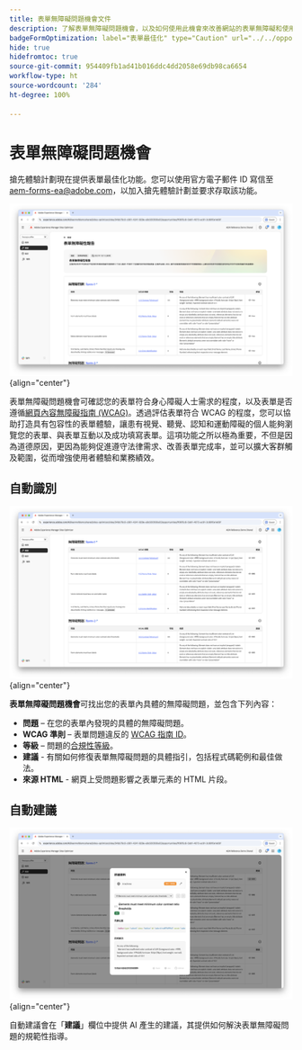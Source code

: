 ```yaml
---
title: 表單無障礙問題機會文件
description: 了解表單無障礙問題機會，以及如何使用此機會來改善網站的表單無障礙和使用者體驗。
badgeFormOptimization: label="表單最佳化" type="Caution" url="../../opportunity-types/form-optimization.md" tooltip="表單最佳化"
hide: true
hidefromtoc: true
source-git-commit: 954409fb1ad41b016ddc4dd2058e69db98ca6654
workflow-type: ht
source-wordcount: '284'
ht-degree: 100%

---
```



# 表單無障礙問題機會

<span class="preview">搶先體驗計劃現在提供表單最佳化功能。您可以使用官方電子郵件 ID 寫信至 aem-forms-ea@adobe.com，以加入搶先體驗計劃並要求存取該功能。</span>

![表單無障礙問題機會](./assets/forms-accessibility-issues/hero.png){align="center"}

表單無障礙問題機會可確認您的表單符合身心障礙人士需求的程度，以及表單是否遵循[網頁內容無障礙指南 (WCAG)](https://www.w3.org/TR/WCAG21/)。透過評估表單符合 WCAG 的程度，您可以協助打造具有包容性的表單體驗，讓患有視覺、聽覺、認知和運動障礙的個人能夠瀏覽您的表單、與表單互動以及成功填寫表單。這項功能之所以極為重要，不但是因為道德原因，更因為能夠促進遵守法律需求、改善表單完成率，並可以擴大客群觸及範圍，從而增強使用者體驗和業務績效。

## 自動識別

![自動識別表單無障礙問題](./assets/forms-accessibility-issues/auto-identify.png){align="center"}

**表單無障礙問題機會**&#x200B;可找出您的表單內具體的無障礙問題，並包含下列內容：

* **問題** – 在您的表單內發現的具體的無障礙問題。
* **WCAG 準則** – 表單問題違反的 [WCAG 指南 ID](https://www.w3.org/TR/WCAG21/)。
* **等級** – 問題的[合規性等級](https://www.w3.org/WAI/WCAG21/Understanding/conformance#levels)。
* **建議** - 有關如何修復表單無障礙問題的具體指引，包括程式碼範例和最佳做法。
* **來源 HTML** - 網頁上受問題影響之表單元素的 HTML 片段。

## 自動建議

![自動建議表單無障礙問題](./assets/forms-accessibility-issues/auto-suggest.png){align="center"}

自動建議會在「**建議**」欄位中提供 AI 產生的建議，其提供如何解決表單無障礙問題的規範性指導。

<!-- 

## Auto-optimize

[!BADGE Ultimate]{type=Positive tooltip="Ultimate"}

![Auto-optimize forms accessibility issues](./assets/accessibility-issues/auto-optimize.png){align="center"}

Sites Optimizer Ultimate adds the ability to deploy auto-optimization for the form accessibility issues found.

>[!BEGINTABS]

>[!TAB Deploy optimization]

{{auto-optimize-deploy-optimization-slack}}

>[!TAB Request approval]

{{auto-optimize-request-approval}}

>[!ENDTABS]
-->

